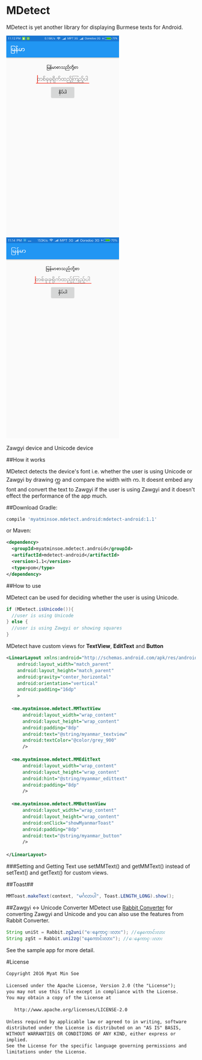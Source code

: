 # MDetect

MDetect is yet another library for displaying Burmese texts for Android.

<img src="Screenshot_Zawgyi.png" width="300">        <img src="Screenshot_Unicode.png" width="300">

Zawgyi device and Unicode device

##How it works

MDetect detects the device's font i.e. whether the user is using Unicode or Zawgyi by drawing က္က and compare the width with က. It doesnt embed any font and convert the text to Zawgyi if the user is using Zawgyi and it doesn't effect the performance of the app much.

##Download
Gradle:
```groovy
compile 'myatminsoe.mdetect.android:mdetect-android:1.1'
```
or Maven:
```xml
<dependency>
  <groupId>myatminsoe.mdetect.android</groupId>
  <artifactId>mdetect-android</artifactId>
  <version>1.1</version>
  <type>pom</type>
</dependency>
```
##How to use

MDetect can be used for deciding whether the user is using Unicode.
```java
if (MDetect.isUnicode()){
  //user is using Unicode
} else {
  //user is using Zawgyi or showing squares
}
```

MDetect have custom views for **TextView**, **EditText** and **Button**
```xml
<LinearLayout xmlns:android="http://schemas.android.com/apk/res/android"
    android:layout_width="match_parent"
    android:layout_height="match_parent"
    android:gravity="center_horizontal"
    android:orientation="vertical"
    android:padding="16dp"
    >

  <me.myatminsoe.mdetect.MMTextView
      android:layout_width="wrap_content"
      android:layout_height="wrap_content"
      android:padding="8dp"
      android:text="@string/myanmar_textview"
      android:textColor="@color/grey_900"
      />

  <me.myatminsoe.mdetect.MMEditText
      android:layout_width="wrap_content"
      android:layout_height="wrap_content"
      android:hint="@string/myanmar_edittext"
      android:padding="8dp"
      />

  <me.myatminsoe.mdetect.MMButtonView
      android:layout_width="wrap_content"
      android:layout_height="wrap_content"
      android:onClick="showMyanmarToast"
      android:padding="8dp"
      android:text="@string/myanmar_button"
      />

</LinearLayout>
```

###Setting and Getting Text
use setMMText() and getMMText() instead of setText() and getText() for custom views.

##Toast##
```java
MMToast.makeText(context, "မင်္ဂလာပါ", Toast.LENGTH_LONG).show();
```

##Zawgyi <-> Unicode Converter
MDetect use [Rabbit Converter](https://github.com/Rabbit-Converter/Rabbit) for converting Zawgyi and Unicode and you can also use the features from Rabbit Converter.
```java
String uniSt = Rabbit.zg2uni("ေနေကာင္းလား"); //နေကောင်းလား
String zgSt = Rabbit.uni2zg("နေကောင်းလား"); //ေနေကာင္းလား
```


See the sample app for more detail.

#License
```
Copyright 2016 Myat Min Soe

Licensed under the Apache License, Version 2.0 (the "License");
you may not use this file except in compliance with the License.
You may obtain a copy of the License at

   http://www.apache.org/licenses/LICENSE-2.0

Unless required by applicable law or agreed to in writing, software
distributed under the License is distributed on an "AS IS" BASIS,
WITHOUT WARRANTIES OR CONDITIONS OF ANY KIND, either express or implied.
See the License for the specific language governing permissions and
limitations under the License.
```
